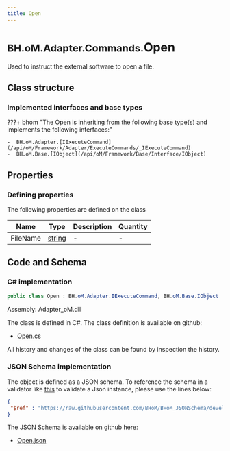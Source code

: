 ```yaml
---
title: Open
---
```


# <small>BH.oM.Adapter.Commands.</small>**Open**

Used to instruct the external software to open a file.

## Class structure

### Implemented interfaces and base types

???+ bhom "The Open is inheriting from the following base type(s) and implements the following interfaces:"

    -  BH.oM.Adapter.[IExecuteCommand](/api/oM/Framework/Adapter/ExecuteCommands/_IExecuteCommand)
    -  BH.oM.Base.[IObject](/api/oM/Framework/Base/Interface/IObject)


## Properties



### Defining properties

The following properties are defined on the class

| Name             | Type             | Description      | Quantity         |
|------------------|------------------|------------------|------------------|
| FileName | [string](https://learn.microsoft.com/en-us/dotnet/api/System.String?view=netstandard-2.0) | - | - |


## Code and Schema

### C# implementation

``` C# title="C#"
public class Open : BH.oM.Adapter.IExecuteCommand, BH.oM.Base.IObject
```

Assembly: Adapter_oM.dll

The class is defined in C#. The class definition is available on github:

- [Open.cs](https://github.com/BHoM/BHoM_Adapter/blob/develop/Adapter_oM/ExecuteCommands\Open.cs)

All history and changes of the class can be found by inspection the history.
### JSON Schema implementation

The object is defined as a JSON schema. To reference the schema in a validator like [this](https://www.jsonschemavalidator.net/) to validate a Json instance, please use the lines below:

``` json title="JSON Schema"
{
 "$ref" : "https://raw.githubusercontent.com/BHoM/BHoM_JSONSchema/develop/Adapter_oM/Commands/Open.json"
}
```

The JSON Schema is available on github here:

- [Open.json](https://github.com/BHoM/BHoM_JSONSchema/blob/develop/Adapter_oM/Commands/Open.json)
